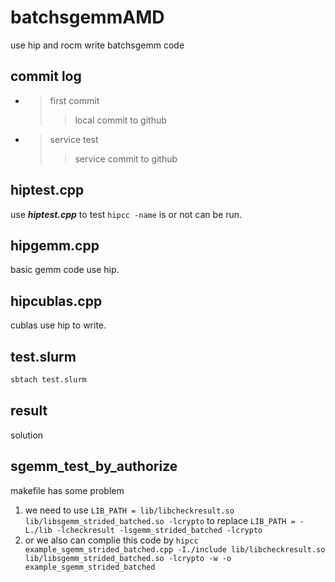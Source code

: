# batchsgemmAMD
use hip and rocm write batchsgemm code
## commit log 
+ > first commit 
  >> local commit to github
+ > service test
  >> service commit to github
## hiptest.cpp
use ___hiptest.cpp___ to test ```hipcc -name``` is or not can be run.
## hipgemm.cpp
basic gemm code use hip.
## hipcublas.cpp
cublas use hip to write.
## test.slurm
``` bash
sbtach test.slurm
```
## result 
solution

## sgemm_test_by_authorize
makefile has some problem
1. we need to use ```LIB_PATH = lib/libcheckresult.so lib/libsgemm_strided_batched.so -lcrypto``` to replace ```LIB_PATH = -L./lib -lcheckresult -lsgemm_strided_batched -lcrypto```
2. or we also can complie this code by ```hipcc example_sgemm_strided_batched.cpp -I./include lib/libcheckresult.so lib/libsgemm_strided_batched.so -lcrypto -w -o example_sgemm_strided_batched```
